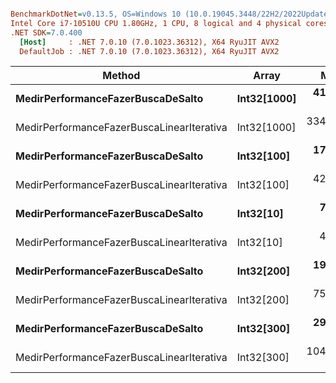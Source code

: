 ``` ini

BenchmarkDotNet=v0.13.5, OS=Windows 10 (10.0.19045.3448/22H2/2022Update)
Intel Core i7-10510U CPU 1.80GHz, 1 CPU, 8 logical and 4 physical cores
.NET SDK=7.0.400
  [Host]     : .NET 7.0.10 (7.0.1023.36312), X64 RyuJIT AVX2
  DefaultJob : .NET 7.0.10 (7.0.1023.36312), X64 RyuJIT AVX2


```
|                                    Method |       Array |       Mean |     Error |    StdDev |     Median | Rank | Allocated |
|------------------------------------------ |------------ |-----------:|----------:|----------:|-----------:|-----:|----------:|
|         **MedirPerformanceFazerBuscaDeSalto** | **Int32[1000]** |  **41.304 ns** | **1.7730 ns** | **5.2277 ns** |  **39.826 ns** |    **6** |         **-** |
| MedirPerformanceFazerBuscaLinearIterativa | Int32[1000] | 334.865 ns | 6.3433 ns | 5.9336 ns | 332.502 ns |   10 |         - |
|         **MedirPerformanceFazerBuscaDeSalto** |  **Int32[100]** |  **17.442 ns** | **0.1960 ns** | **0.1738 ns** |  **17.373 ns** |    **3** |         **-** |
| MedirPerformanceFazerBuscaLinearIterativa |  Int32[100] |  42.891 ns | 0.3248 ns | 0.2879 ns |  42.887 ns |    7 |         - |
|         **MedirPerformanceFazerBuscaDeSalto** |   **Int32[10]** |   **7.071 ns** | **0.0900 ns** | **0.0752 ns** |   **7.068 ns** |    **2** |         **-** |
| MedirPerformanceFazerBuscaLinearIterativa |   Int32[10] |   4.634 ns | 0.1258 ns | 0.2066 ns |   4.596 ns |    1 |         - |
|         **MedirPerformanceFazerBuscaDeSalto** |  **Int32[200]** |  **19.815 ns** | **0.4019 ns** | **0.7647 ns** |  **19.556 ns** |    **4** |         **-** |
| MedirPerformanceFazerBuscaLinearIterativa |  Int32[200] |  75.081 ns | 1.4619 ns | 3.1470 ns |  74.162 ns |    8 |         - |
|         **MedirPerformanceFazerBuscaDeSalto** |  **Int32[300]** |  **29.594 ns** | **0.3501 ns** | **0.3275 ns** |  **29.533 ns** |    **5** |         **-** |
| MedirPerformanceFazerBuscaLinearIterativa |  Int32[300] | 104.339 ns | 0.4235 ns | 0.3307 ns | 104.388 ns |    9 |         - |
